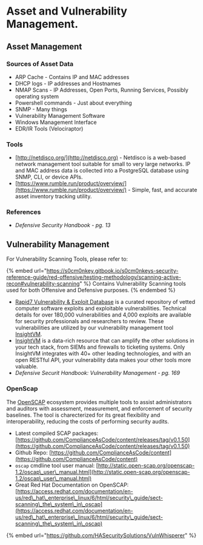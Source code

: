 # Asset and Vulnerability Management.

## Asset Management

### Sources of Asset Data

* ARP Cache - Contains IP and MAC addresses
* DHCP logs - IP addresses and Hostnames
* NMAP Scans - IP Addresses, Open Ports, Running Services, Possibly operating system
* Powershell commands - Just about everything
* SNMP - Many things
* Vulnerability Management Software
* Windows Management Interface
* EDR/IR Tools (Velociraptor)

### Tools

* [http://netdisco.org/](http://netdisco.org) - Netdisco is a web-based network management tool suitable for small to very large networks. IP and MAC address data is collected into a PostgreSQL database using SNMP, CLI, or device APIs.
* [https://www.rumble.run/product/overview/](https://www.rumble.run/product/overview/) - Simple, fast, and accurate asset inventory tracking utility.

### References

* _Defensive Security Handbook - pg. 13_

## Vulnerability Management

For Vulnerability Scanning Tools, please refer to:

{% embed url="https://s0cm0nkey.gitbook.io/s0cm0nkeys-security-reference-guide/red-offensive/testing-methodology/scanning-active-recon#vulnerability-scanning" %}
Contains Vulnerability Scanning tools used for both Offensive and Defensive purposes.
{% endembed %}

* [Rapid7 Vulnerability & Exploit Database](https://www.rapid7.com/db/) is a curated repository of vetted computer software exploits and exploitable vulnerabilities. Technical details for over 180,000 vulnerabilities and 4,000 exploits are available for security professionals and researchers to review. These vulnerabilities are utilized by our vulnerability management tool [InsightVM](https://www.rapid7.com/products/insightvm/).
* [InsightVM](https://www.rapid7.com/products/insightvm/) is a data-rich resource that can amplify the other solutions in your tech stack, from SIEMs and firewalls to ticketing systems. Only InsightVM integrates with 40+ other leading technologies, and with an open RESTful API, your vulnerability data makes your other tools more valuable.
* _Defensive Securit Handbook: Vulnerability Management - pg. 169_

### OpenScap <a href="#openscap" id="openscap"></a>

The [OpenSCAP](https://www.open-scap.org) ecosystem provides multiple tools to assist administrators and auditors with assessment, measurement, and enforcement of security baselines. The tool is charecterized for its great flexibility and interoperability, reducing the costs of performing security audits.

* Latest compiled SCAP packages: [https://github.com/ComplianceAsCode/content/releases/tag/v0.1.50](https://github.com/ComplianceAsCode/content/releases/tag/v0.1.50)
* Github Repo: [https://github.com/ComplianceAsCode/content](https://github.com/ComplianceAsCode/content)
* `oscap` cmdline tool user manual: [http://static.open-scap.org/openscap-1.2/oscap\_user\_manual.html](http://static.open-scap.org/openscap-1.2/oscap\_user\_manual.html)
* Great Red Hat Documentation on OpenSCAP: [https://access.redhat.com/documentation/en-us/red\_hat\_enterprise\_linux/6/html/security\_guide/sect-scanning\_the\_system\_in\_oscap](https://access.redhat.com/documentation/en-us/red\_hat\_enterprise\_linux/6/html/security\_guide/sect-scanning\_the\_system\_in\_oscap)

{% embed url="https://github.com/HASecuritySolutions/VulnWhisperer" %}

## &#x20;<a href="#openscap" id="openscap"></a>

